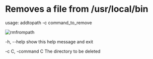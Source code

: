 # Removes a file from /usr/local/bin 

usage: addtopath -c command_to_remove


![rmfrompath](https://github.com/user-attachments/assets/0961b048-4b60-4940-af1f-db50795b236e)


-h, --help        show this help message and exit

-c C, -command C  The directory to be deleted
